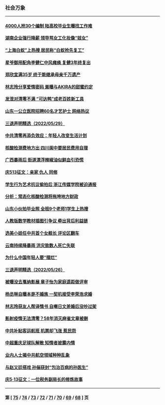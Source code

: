 ### 社会万象
---
#### [4000人抢30个编制 陆高校毕业生曝找工作难](../../pages/ncid282/n13749224.md) 
#### [湖南企业强行降薪 领导骂女工化妆像“妓女”](../../pages/ncid282/n13749066.md) 
#### [“上海白蚁”上热搜 居民称“白蚁抢先复工”](../../pages/ncid282/n13740216.md) 
#### [星爷御用配角李健仁中风瘫痪 复健3年终复出](../../pages/ncid282/n13748938.md) 
#### [郑欣宜满35岁 终于能继承母亲千万遗产](../../pages/ncid282/n13748858.md) 
#### [林志玲分享爱情密码 羞曝与AKIRA的甜蜜约定](../../pages/ncid282/n13748903.md) 
#### [发泄对清零不满 “可达鸭”成老百姓新工具](../../pages/ncid282/n13748816.md) 
#### [山东一公立医院招聘60名才艺护士 网络热议](../../pages/ncid282/n13748430.md) 
#### [三退声明精选（2022/05/29）](../../pages/ncid282/n13748315.md) 
#### [中共清零再添负效应：年轻人改变生活计划](../../pages/ncid282/n13748102.md) 
#### [核酸检测费地方出 四川阆中要居民费用自理](../../pages/ncid282/n13747265.md) 
#### [广西暴雨后 街道漂浮辣椒油似鲜血引恐慌](../../pages/ncid282/n13747767.md) 
#### [庆513征文：亲家 仇人 同修](../../pages/ncid282/n13747547.md) 
#### [学生行为艺术抗议偷拍后 浙江传媒学院被迫通报](../../pages/ncid282/n13747378.md) 
#### [分析：常态化核酸检测将拖垮地方财政](../../pages/ncid282/n13747225.md) 
#### [山东小伙拍毕业照 全班9个老师1学生上热搜](../../pages/ncid282/n13747276.md) 
#### [人教版数学教材插图引争议 牵出背后利益链](../../pages/ncid282/n13746987.md) 
#### [选美小姐任中共首个女舰长 评论区翻车](../../pages/ncid282/n13746847.md) 
#### [云南持续降暴雨 洪灾致数人死亡失联](../../pages/ncid282/n13746734.md) 
#### [为什么中国年轻人要“摆烂”](../../pages/ncid282/n13746219.md) 
#### [三退声明精选（2022/05/26）](../../pages/ncid282/n13746358.md) 
#### [被曝没去戛纳影展 章子怡为家庭遥距做评审](../../pages/ncid282/n13746195.md) 
#### [杨丞琳自曝本是不婚族 一契机接受李荣浩求婚](../../pages/ncid282/n13746140.md) 
#### [林志玲获友人帮译情书 自嘲日文差婚后没吵过架](../../pages/ncid282/n13746161.md) 
#### [影射疫情无法清零？58年消灭麻雀文章被删](../../pages/ncid282/n13746011.md) 
#### [中共补贴客运航班 机票却飞涨 惹民怨](../../pages/ncid282/n13745645.md) 
#### [中超重庆足球队解散 知情者披露内情](../../pages/ncid282/n13745612.md) 
#### [业内人士揭中共航空领域种种乱象](../../pages/ncid282/n13745602.md) 
#### [与赵又廷搭戏 孙俪获封“包治百病的孙医生”](../../pages/ncid282/n13745325.md) 
#### [庆5·13征文：一位税务副局长的修炼故事](../../pages/ncid282/n13745006.md) 

---
#### 第 [ [75](./75.md) / [74](./74.md) / [73](./73.md) / [72](./72.md) / [71](./71.md) / [70](./70.md) / [69](./69.md) / [68](./68.md) ] 页
